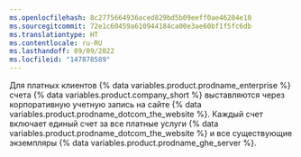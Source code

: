 ```yaml
---
ms.openlocfilehash: 8c2775664936aced829bd5b09eeff0ae46204e10
ms.sourcegitcommit: 72e1c60459a610944184ca00e3ae60bf1f5fc6db
ms.translationtype: HT
ms.contentlocale: ru-RU
ms.lasthandoff: 09/09/2022
ms.locfileid: "147878589"
---
```

Для платных клиентов {% data variables.product.prodname_enterprise %} счета {% data variables.product.company_short %} выставляются через корпоративную учетную запись на сайте {% data variables.product.prodname_dotcom_the_website %}. Каждый счет включает единый счет за все платные услуги {% data variables.product.prodname_dotcom_the_website %} и все существующие экземпляры {% data variables.product.prodname_ghe_server %}.
